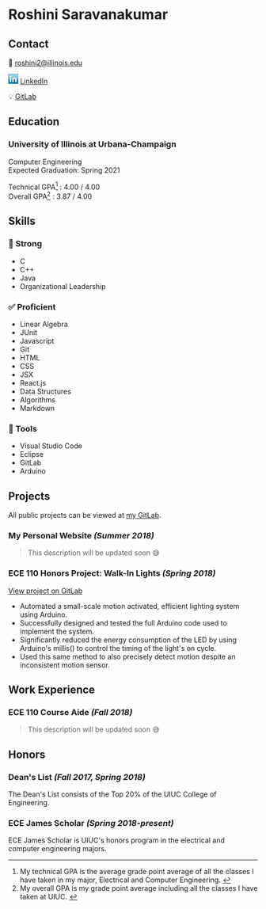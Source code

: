 # Roshini Saravanakumar  

## Contact  

📧 roshini2@illinois.edu

![LinkedIn Logo](/smol_linkedin_logo.png) [LinkedIn](https://www.linkedin.com/in/roshini-saravanakumar) 

💡 [GitLab](https://gitlab.com/roshinis)

<div id="education">   

  ## Education

  ### University of Illinois at Urbana-Champaign

  Computer Engineering  
  Expected Graduation: Spring 2021
 
  Technical GPA<a href="#footnotes" ><sup>1</sup></a> : 4.00 / 4.00  
  Overall GPA<a href="#footnotes"><sup>2</sup></a> : 3.87 / 4.00  

</div>

## Skills

### 💪 Strong

- C
- C++
- Java
- Organizational Leadership  
  
### ✅ Proficient  

- Linear Algebra
- JUnit
- Javascript 
- Git
- HTML
- CSS
- JSX
- React.js
- Data Structures
- Algorithms  
- Markdown 
  
### 🔧 Tools

- Visual Studio Code
- Eclipse
- GitLab
- Arduino

## Projects

All public projects can be viewed at [my GitLab](https://gitlab.com/roshinis).

### My Personal Website *(Summer 2018)*

>This description will be updated soon 😅

### ECE 110 Honors Project: Walk-In Lights *(Spring 2018)*

[View project on GitLab](https://gitlab.com/roshinis/ece110_honorsproject)

- Automated a small-scale motion activated, efficient lighting system using Arduino.
- Successfully designed and tested the full Arduino code used to implement the system.
- Significantly reduced the energy consumption of the LED by using Arduino's millis() to control the timing of the light's on cycle.  
- Used this same method to also precisely detect motion despite an inconsistent motion sensor.

## Work Experience

### ECE 110 Course Aide *(Fall 2018)*  

>This description will be updated soon 😅

## Honors

### Dean's List *(Fall 2017, Spring 2018)*

The Dean's List consists of the Top 20% of the UIUC College of Engineering.

### ECE James Scholar *(Spring 2018-present)*

ECE James Scholar is UIUC's honors program in the electrical and computer engineering majors. 

<div id="footnotes">  

  ---
  <ol> 
    <li>My technical GPA is the average grade point average of all the classes I have taken in my major, Electrical and Computer Engineering. <a href="#education">↩️</a></li>
    <li>My overall GPA is my grade point average including all the classes I have taken at UIUC. <a href="#education">↩️</a></li>  
  </ol> 

</div>